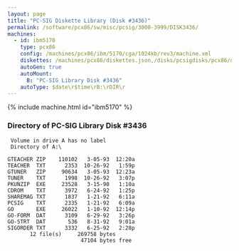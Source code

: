 ```yaml
---
layout: page
title: "PC-SIG Diskette Library (Disk #3436)"
permalink: /software/pcx86/sw/misc/pcsig/3000-3999/DISK3436/
machines:
  - id: ibm5170
    type: pcx86
    config: /machines/pcx86/ibm/5170/cga/1024kb/rev3/machine.xml
    diskettes: /machines/pcx86/diskettes.json,/disks/pcsigdisks/pcx86/diskettes.json
    autoGen: true
    autoMount:
      B: "PC-SIG Library Disk #3436"
    autoType: $date\r$time\rB:\rDIR\r
---
```


{% include machine.html id="ibm5170" %}

### Directory of PC-SIG Library Disk #3436

     Volume in drive A has no label
     Directory of A:\

    GTEACHER ZIP    110102   3-05-93  12:20a
    TEACHER  TXT      2353  10-26-92   1:59p
    GTUNER   ZIP     90634   3-05-93  12:23a
    TUNER    TXT      1998  10-26-92   3:07p
    PKUNZIP  EXE     23528   3-15-90   1:10a
    CDROM    TXT      3972   6-24-92   1:25p
    SHAREMAG TXT      1837   1-21-92   6:11a
    PCSIG    TXT      2335   1-21-92   6:09a
    GO       EXE     26022   1-10-92  12:14p
    GO-FORM  DAT      3109   6-29-92   3:26p
    GO-STRT  DAT       536   8-31-92   9:01a
    SIGORDER TXT      3332   6-25-92   2:28p
           12 file(s)     269758 bytes
                           47104 bytes free
